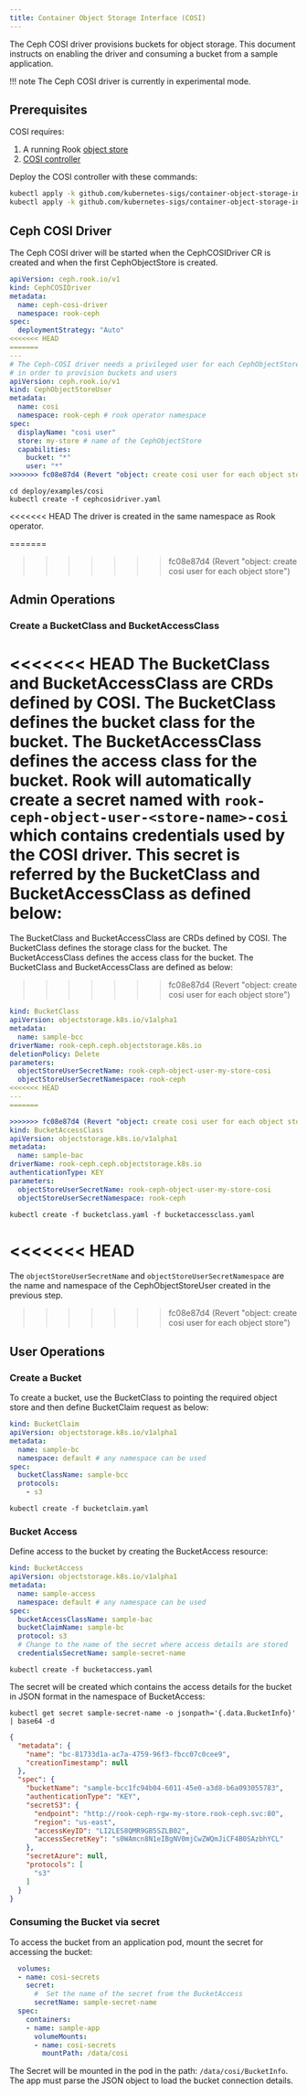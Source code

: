 ```yaml
---
title: Container Object Storage Interface (COSI)
---
```


The Ceph COSI driver provisions buckets for object storage. This document instructs on enabling the driver and consuming a bucket from a sample application.

!!! note
    The Ceph COSI driver is currently in experimental mode.

## Prerequisites

COSI requires:

1. A running Rook [object store](object-storage.md)
2. [COSI controller](https://github.com/kubernetes-sigs/container-object-storage-interface-controller#readme)

Deploy the COSI controller with these commands:

```bash
kubectl apply -k github.com/kubernetes-sigs/container-object-storage-interface-api
kubectl apply -k github.com/kubernetes-sigs/container-object-storage-interface-controller
```

## Ceph COSI Driver

The Ceph COSI driver will be started when the CephCOSIDriver CR is created and when the first CephObjectStore is created.

```yaml
apiVersion: ceph.rook.io/v1
kind: CephCOSIDriver
metadata:
  name: ceph-cosi-driver
  namespace: rook-ceph
spec:
  deploymentStrategy: "Auto"
<<<<<<< HEAD
=======
---
# The Ceph-COSI driver needs a privileged user for each CephObjectStore
# in order to provision buckets and users
apiVersion: ceph.rook.io/v1
kind: CephObjectStoreUser
metadata:
  name: cosi
  namespace: rook-ceph # rook operator namespace
spec:
  displayName: "cosi user"
  store: my-store # name of the CephObjectStore
  capabilities:
    bucket: "*"
    user: "*"
>>>>>>> fc08e87d4 (Revert "object: create cosi user for each object store")
```

```console
cd deploy/examples/cosi
kubectl create -f cephcosidriver.yaml
```

<<<<<<< HEAD
The driver is created in the same namespace as Rook operator.

=======
>>>>>>> fc08e87d4 (Revert "object: create cosi user for each object store")
## Admin Operations

### Create a BucketClass and BucketAccessClass

<<<<<<< HEAD
The BucketClass and BucketAccessClass are CRDs defined by COSI. The BucketClass defines the bucket class for the bucket. The BucketAccessClass defines the access class for the bucket. Rook will automatically create a secret named with `rook-ceph-object-user-<store-name>-cosi` which contains credentials used by the COSI driver. This secret is referred by the BucketClass and BucketAccessClass as defined below:
=======
The BucketClass and BucketAccessClass are CRDs defined by COSI. The BucketClass defines the storage class for the bucket. The BucketAccessClass defines the access class for the bucket. The BucketClass and BucketAccessClass are defined as below:
>>>>>>> fc08e87d4 (Revert "object: create cosi user for each object store")

```yaml
kind: BucketClass
apiVersion: objectstorage.k8s.io/v1alpha1
metadata:
  name: sample-bcc
driverName: rook-ceph.ceph.objectstorage.k8s.io
deletionPolicy: Delete
parameters:
  objectStoreUserSecretName: rook-ceph-object-user-my-store-cosi
  objectStoreUserSecretNamespace: rook-ceph
<<<<<<< HEAD
---
=======
```

```yaml
>>>>>>> fc08e87d4 (Revert "object: create cosi user for each object store")
kind: BucketAccessClass
apiVersion: objectstorage.k8s.io/v1alpha1
metadata:
  name: sample-bac
driverName: rook-ceph.ceph.objectstorage.k8s.io
authenticationType: KEY
parameters:
  objectStoreUserSecretName: rook-ceph-object-user-my-store-cosi
  objectStoreUserSecretNamespace: rook-ceph
```

```console
kubectl create -f bucketclass.yaml -f bucketaccessclass.yaml
```

<<<<<<< HEAD
=======
The `objectStoreUserSecretName` and `objectStoreUserSecretNamespace` are the name and namespace of the CephObjectStoreUser created in the previous step.

>>>>>>> fc08e87d4 (Revert "object: create cosi user for each object store")
## User Operations

### Create a Bucket

To create a bucket, use the BucketClass to pointing the required object store and then define BucketClaim request as below:

```yaml
kind: BucketClaim
apiVersion: objectstorage.k8s.io/v1alpha1
metadata:
  name: sample-bc
  namespace: default # any namespace can be used
spec:
  bucketClassName: sample-bcc
  protocols:
    - s3
```

```console
kubectl create -f bucketclaim.yaml
```

### Bucket Access

Define access to the bucket by creating the BucketAccess resource:

```yaml
kind: BucketAccess
apiVersion: objectstorage.k8s.io/v1alpha1
metadata:
  name: sample-access
  namespace: default # any namespace can be used
spec:
  bucketAccessClassName: sample-bac
  bucketClaimName: sample-bc
  protocol: s3
  # Change to the name of the secret where access details are stored
  credentialsSecretName: sample-secret-name
```

```console
kubectl create -f bucketaccess.yaml
```

The secret will be created which contains the access details for the bucket in JSON format in the namespace of BucketAccess:

``` console
kubectl get secret sample-secret-name -o jsonpath='{.data.BucketInfo}' | base64 -d
```

```json
{
  "metadata": {
    "name": "bc-81733d1a-ac7a-4759-96f3-fbcc07c0cee9",
    "creationTimestamp": null
  },
  "spec": {
    "bucketName": "sample-bcc1fc94b04-6011-45e0-a3d8-b6a093055783",
    "authenticationType": "KEY",
    "secretS3": {
      "endpoint": "http://rook-ceph-rgw-my-store.rook-ceph.svc:80",
      "region": "us-east",
      "accessKeyID": "LI2LES8QMR9GB5SZLB02",
      "accessSecretKey": "s0WAmcn8N1eIBgNV0mjCwZWQmJiCF4B0SAzbhYCL"
    },
    "secretAzure": null,
    "protocols": [
      "s3"
    ]
  }
}
```

### Consuming the Bucket via secret

To access the bucket from an application pod, mount the secret for accessing the bucket:

```yaml
  volumes:
  - name: cosi-secrets
    secret:
      #  Set the name of the secret from the BucketAccess
      secretName: sample-secret-name
  spec:
    containers:
    - name: sample-app
      volumeMounts:
      - name: cosi-secrets
        mountPath: /data/cosi
```

The Secret will be mounted in the pod in the path: `/data/cosi/BucketInfo`. The app must parse the JSON object to load the bucket connection details.
